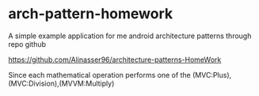 # arch-pattern-homework


A simple example application for me android architecture patterns through repo github

https://github.com/Alinasser96/architecture-patterns-HomeWork

Since each mathematical operation performs one of the (MVC:Plus),(MVC:Division),(MVVM:Multiply)
